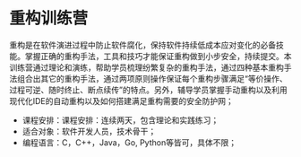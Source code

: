 # 重构训练营

重构是在软件演进过程中防止软件腐化，保持软件持续低成本应对变化的必备技能。掌握正确的重构手法，工具和技巧才能保证重构做到小步安全，持续提交。本训练营通过理论和演练，帮助学员梳理纷繁复杂的重构手法，通过四种基本重构手法组合出其它的重构手法，通过两项原则操作保证每个重构步骤满足“等价操作、过程可逆、随时终止、断点续传”的特点。另外，辅导学员掌握手动重构以及利用现代化IDE的自动重构以及如何搭建满足重构需要的安全防护网；

- 课程安排：课程安排：连续两天，包含理论和实践练习；
- 适合对象：软件开发人员，技术骨干；
- 编程语言：C，C++，Java，Go, Python等皆可，具体不限；
